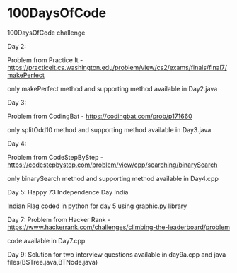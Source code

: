 # 100DaysOfCode
100DaysOfCode challenge

Day 2:

Problem from Practice It - https://practiceit.cs.washington.edu/problem/view/cs2/exams/finals/final7/makePerfect 

only makePerfect method and supporting method available in Day2.java



Day 3:

Problem from CodingBat - https://codingbat.com/prob/p171660

only splitOdd10 method and supporting method available in Day3.java

Day 4:

Problem from CodeStepByStep - https://codestepbystep.com/problem/view/cpp/searching/binarySearch

only binarySearch method and supporting method available in Day4.cpp

Day 5: Happy 73 Independence Day India

Indian Flag coded in python for day 5 using graphic.py library

Day 7:
Problem from Hacker Rank - https://www.hackerrank.com/challenges/climbing-the-leaderboard/problem

code available in Day7.cpp

Day 9:
Solution for two interview questions available in day9a.cpp and java files(BSTree.java,BTNode.java)
